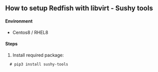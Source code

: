 ## How to setup Redfish with libvirt - Sushy tools 

#### Environment 
- Centos8 / RHEL8

#### Steps 

1. Install required package: 
```
  # pip3 install sushy-tools
```
